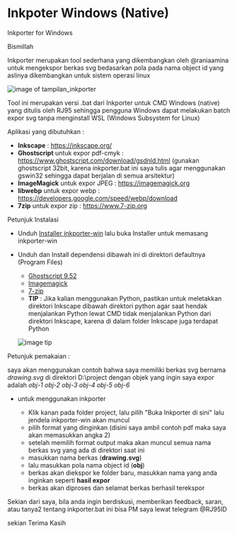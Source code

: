 # Inkpoter Windows (Native) 
Inkporter for Windows

Bismillah

Inkporter merupakan tool sederhana yang dikembangkan oleh @raniaamina untuk mengekspor berkas svg bedasarkan pola pada nama object id yang aslinya dikembangkan untuk sistem operasi linux

![image of tampilan_inkporter](https://github.com/maslanangdev/inkporter/blob/windows/tutorial_image/tampilan_inkporter.png)

Tool ini merupakan versi .bat dari Inkporter untuk CMD Windows (native) yang ditulis oleh RJ95
sehingga pengguna Windows dapat melakukan batch expor svg tanpa menginstall WSL (Windows Subsystem for Linux)

Aplikasi yang dibutuhkan :
- **Inkscape** : https://inkscape.org/
- **Ghostscript** untuk expor pdf-cmyk : https://www.ghostscript.com/download/gsdnld.html (gunakan ghostscript 32bit, karena inkporter.bat ini saya tulis agar menggunakan gswin32 sehingga dapat berjalan di semua arsitektur)
- **ImageMagick** untuk expor JPEG : https://imagemagick.org
- **libwebp** untuk expor webp : https://developers.google.com/speed/webp/download
- **7zip** untuk expor zip : https://www.7-zip.org

Petunjuk Instalasi

* Unduh [Installer inkporter-win](https://github.com/raniaamina/inkporter/releases/tag/1.4) lalu buka Installer untuk memasang inkporter-win
* Unduh dan Install dependensi dibawah ini di direktori defaultnya (Program Files)
	* [Ghostscript 9.52](https://github.com/ArtifexSoftware/ghostpdl-downloads/releases/download/gs952/gs952w32.exe)
	* [Imagemagick](https://imagemagick.org/script/download.php#windows)
	* [7-zip](https://www.7-zip.org)

	- **TIP** : Jika kalian menggunakan Python, pastikan untuk meletakkan direktori Inkscape dibawah direktori python agar saat hendak menjalankan Python lewat CMD tidak menjalankan Python dari direktori Inkscape, karena di dalam folder Inkscape juga terdapat Python
	
	![image tip](https://github.com/maslanangdev/inkporter/blob/windows/tutorial_image/tip1.png)
	
	
Petunjuk pemakaian :

saya akan menggunakan contoh bahwa saya memiliki berkas svg bernama *drawing.svg* di direktori D:\project
dengan objek yang ingin saya expor adalah *obj-1* *obj-2* *obj-3* *obj-4* *obj-5* *obj-6*


* untuk menggunakan inkporter

	* Klik kanan pada folder project, lalu pilih "Buka Inkporter di sini" lalu jendela inkporter-win akan muncul
	* pilih format yang dinginkan (disini saya ambil contoh pdf maka saya akan memasukkan angka 2)
	* setelah memilih format output maka akan muncul semua nama berkas svg yang ada di direktori saat ini
	* masukkan nama berkas (**drawing.svg**)
	* lalu masukkan pola nama object id (**obj**)
	* berkas akan diekspor ke folder baru, masukkan nama yang anda inginkan seperti **hasil expor**
	* berkas akan diproses dan selamat berkas berhasil terekspor

Sekian dari saya, bila anda ingin berdiskusi, memberikan feedback, saran, atau tanya2 tentang inkporter.bat ini bisa PM saya lewat telegram @RJ95ID

sekian Terima Kasih
